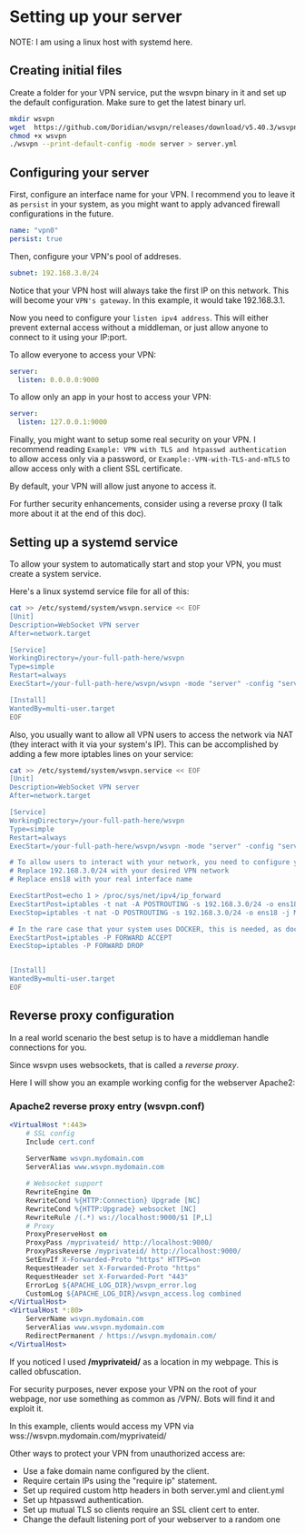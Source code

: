 # Setting up your server
NOTE: I am using a linux host with systemd here.

## Creating initial files
Create a folder for your VPN service, put the wsvpn binary in it and set up the default configuration.
Make sure to get the latest binary url.

```bash
mkdir wsvpn
wget  https://github.com/Doridian/wsvpn/releases/download/v5.40.3/wsvpn-linux-amd64 -O wsvpn
chmod +x wsvpn
./wsvpn --print-default-config -mode server > server.yml
```

## Configuring your server
First, configure an interface name for your VPN.
I recommend you to leave it as `persist` in your system, as you might want to apply advanced firewall configurations in the future.
```yaml
name: "vpn0"
persist: true
```

Then, configure your VPN's pool of addreses.
```yaml
subnet: 192.168.3.0/24
```
Notice that your VPN host will always take the first IP on this network. This will become your `VPN's gateway`.
In this example, it would take 192.168.3.1.

Now you need to configure your `listen ipv4 address`. This will either prevent external access without a middleman, or just allow anyone to connect to it using your IP:port.

To allow everyone to access your VPN:
```yaml
server:
  listen: 0.0.0.0:9000
```

To allow only an app in your host to access your VPN:
```yaml
server:
  listen: 127.0.0.1:9000
```

Finally, you might want to setup some real security on your VPN.
I recommend reading `Example: VPN with TLS and htpasswd authentication` to allow access only via a password, or `Example:-VPN-with-TLS-and-mTLS` to allow access only with a client SSL certificate.

By default, your VPN will allow just anyone to access it.

For further security enhancements, consider using a reverse proxy (I talk more about it at the end of this doc).

## Setting up a systemd service
To allow your system to automatically start and stop your VPN, you must create a system service.

Here's a linux systemd service file for all of this:

```bash
cat >> /etc/systemd/system/wsvpn.service << EOF
[Unit]
Description=WebSocket VPN server
After=network.target

[Service]
WorkingDirectory=/your-full-path-here/wsvpn
Type=simple
Restart=always
ExecStart=/your-full-path-here/wsvpn/wsvpn -mode "server" -config "server.yml"

[Install]
WantedBy=multi-user.target
EOF
```

Also, you usually want to allow all VPN users to access the network via NAT (they interact with it via your system's IP). This can be accomplished by adding a few more iptables lines on your service:

```bash
cat >> /etc/systemd/system/wsvpn.service << EOF
[Unit]
Description=WebSocket VPN server
After=network.target

[Service]
WorkingDirectory=/your-full-path-here/wsvpn
Type=simple
Restart=always
ExecStart=/your-full-path-here/wsvpn/wsvpn -mode "server" -config "server.yml"

# To allow users to interact with your network, you need to configure your system to work as a router with NAT
# Replace 192.168.3.0/24 with your desired VPN network
# Replace ens18 with your real interface name

ExecStartPost=echo 1 > /proc/sys/net/ipv4/ip_forward
ExecStartPost=iptables -t nat -A POSTROUTING -s 192.168.3.0/24 -o ens18 -j MASQUERADE
ExecStop=iptables -t nat -D POSTROUTING -s 192.168.3.0/24 -o ens18 -j MASQUERADE

# In the rare case that your system uses DOCKER, this is needed, as docker by default doesnt allow your system to work as a router
ExecStartPost=iptables -P FORWARD ACCEPT
ExecStop=iptables -P FORWARD DROP


[Install]
WantedBy=multi-user.target
EOF
```

## Reverse proxy configuration
In a real world scenario the best setup is to have a middleman handle connections for you. 

Since wsvpn uses websockets, that is called a *reverse proxy*.

Here I will show you an example working config for the webserver Apache2:

### Apache2 reverse proxy entry (wsvpn.conf)
```apache
<VirtualHost *:443>
	# SSL config
    Include cert.conf
	
    ServerName wsvpn.mydomain.com
	ServerAlias www.wsvpn.mydomain.com

	# Websocket support
	RewriteEngine On
	RewriteCond %{HTTP:Connection} Upgrade [NC]
	RewriteCond %{HTTP:Upgrade} websocket [NC]
	RewriteRule /(.*) ws://localhost:9000/$1 [P,L]
	# Proxy
	ProxyPreserveHost on
	ProxyPass /myprivateid/ http://localhost:9000/
	ProxyPassReverse /myprivateid/ http://localhost:9000/
	SetEnvIf X-Forwarded-Proto "https" HTTPS=on
	RequestHeader set X-Forwarded-Proto "https"
	RequestHeader set X-Forwarded-Port "443"
	ErrorLog ${APACHE_LOG_DIR}/wsvpn_error.log
	CustomLog ${APACHE_LOG_DIR}/wsvpn_access.log combined
</VirtualHost>
<VirtualHost *:80>
	ServerName wsvpn.mydomain.com
	ServerAlias www.wsvpn.mydomain.com
	RedirectPermanent / https://wsvpn.mydomain.com/
</VirtualHost>
```
If you noticed I used **/myprivateid/** as a location in my webpage. This is called obfuscation.

For security purposes, never expose your VPN on the root of your webpage, nor use something as common as /VPN/. Bots will find it and exploit it.

In this example, clients would access my VPN via 
wss://wsvpn.mydomain.com/myprivateid/

Other ways to protect your VPN from unauthorized access are:
- Use a fake domain name configured by the client.
- Require certain IPs using the "require ip" statement.
- Set up required custom http headers in both server.yml and client.yml
- Set up htpasswd authentication.
- Set up mutual TLS so clients require an SSL client cert to enter. 
- Change the default listening port of your webserver to a random one